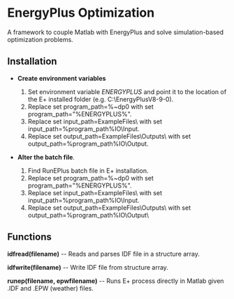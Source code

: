 # EnergyPlus Optimization
A framework to couple Matlab with EnergyPlus and solve simulation-based optimization problems.

## Installation

* __Create environment variables__
  1. Set environment variable _ENERGYPLUS_ and point it to the location of the E+ installed folder (e.g. C:\EnergyPlusV8-9-0\).
  2. Replace set program_path=%~dp0 with  set program_path="%ENERGYPLUS%".
  3. Replace set input_path=ExampleFiles\ with  set input_path=%program_path%IO\Input\.
  4. Replace set output_path=ExampleFiles\Outputs\ with set output_path=%program_path%IO\Output\. 

* __Alter the batch file__. 
  1. Find RunEPlus batch file in E+ installation.
  2. Replace set program_path=%~dp0 with  set program_path="%ENERGYPLUS%".
  3. Replace set input_path=ExampleFiles\ with  set input_path=%program_path%IO\Input\.
  4. Replace set output_path=ExampleFiles\Outputs\ with set output_path=%program_path%IO\Output\
  
## Functions

__idfread(filename)__ -- Reads and parses IDF file in a structure array.

__idfwrite(filename)__ -- Write IDF file from structure array.

__runep(filename, epwfilename)__ -- Runs E+ process directly in Matlab given .IDF and .EPW (weather) files. 
  


